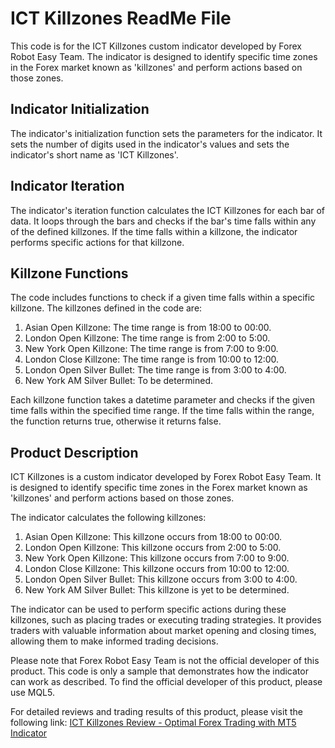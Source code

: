 # ICT Killzones ReadMe File

This code is for the ICT Killzones custom indicator developed by Forex Robot Easy Team. The indicator is designed to identify specific time zones in the Forex market known as 'killzones' and perform actions based on those zones.

## Indicator Initialization

The indicator's initialization function sets the parameters for the indicator. It sets the number of digits used in the indicator's values and sets the indicator's short name as 'ICT Killzones'.

## Indicator Iteration

The indicator's iteration function calculates the ICT Killzones for each bar of data. It loops through the bars and checks if the bar's time falls within any of the defined killzones. If the time falls within a killzone, the indicator performs specific actions for that killzone.

## Killzone Functions

The code includes functions to check if a given time falls within a specific killzone. The killzones defined in the code are:

1. Asian Open Killzone: The time range is from 18:00 to 00:00.
2. London Open Killzone: The time range is from 2:00 to 5:00.
3. New York Open Killzone: The time range is from 7:00 to 9:00.
4. London Close Killzone: The time range is from 10:00 to 12:00.
5. London Open Silver Bullet: The time range is from 3:00 to 4:00.
6. New York AM Silver Bullet: To be determined.

Each killzone function takes a datetime parameter and checks if the given time falls within the specified time range. If the time falls within the range, the function returns true, otherwise it returns false.

## Product Description

ICT Killzones is a custom indicator developed by Forex Robot Easy Team. It is designed to identify specific time zones in the Forex market known as 'killzones' and perform actions based on those zones.

The indicator calculates the following killzones:

1. Asian Open Killzone: This killzone occurs from 18:00 to 00:00.
2. London Open Killzone: This killzone occurs from 2:00 to 5:00.
3. New York Open Killzone: This killzone occurs from 7:00 to 9:00.
4. London Close Killzone: This killzone occurs from 10:00 to 12:00.
5. London Open Silver Bullet: This killzone occurs from 3:00 to 4:00.
6. New York AM Silver Bullet: This killzone is yet to be determined.

The indicator can be used to perform specific actions during these killzones, such as placing trades or executing trading strategies. It provides traders with valuable information about market opening and closing times, allowing them to make informed trading decisions.

Please note that Forex Robot Easy Team is not the official developer of this product. This code is only a sample that demonstrates how the indicator can work as described. To find the official developer of this product, please use MQL5.

For detailed reviews and trading results of this product, please visit the following link: [ICT Killzones Review - Optimal Forex Trading with MT5 Indicator](https://forexroboteasy.com/forex-robot-review/ict-killzones-review-optimal-forex-trading-with-mt5-indicator/)
